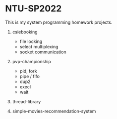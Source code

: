 # NTU-SP2022

This is my system programming homework projects.

1. csiebooking

   - file locking
   - select multiplexing
   - socket communication

2. pvp-championship
   - pid, fork
   - pipe / fifo
   - dup2
   - execl
   - wait
3. thread-library
4. simple-movies-recommendation-system
